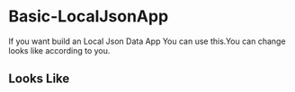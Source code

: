 # Basic-LocalJsonApp

If you want build an Local Json Data App You can use this.You can change looks like according to you.

## Looks Like 

